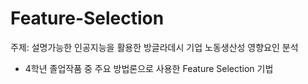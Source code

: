 # Feature-Selection
주제: 설명가능한 인공지능을 활용한 방글라데시 기업 노동생산성 영향요인 분석
- 4학년 졸업작품 중 주요 방법론으로 사용한 Feature Selection 기법
